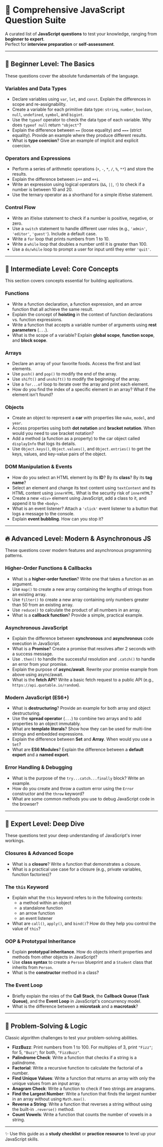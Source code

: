 # 📘 Comprehensive JavaScript Question Suite

A curated list of **JavaScript questions** to test your knowledge, ranging from **beginner to expert**.  
Perfect for **interview preparation** or **self-assessment**.

---

## 🔰 Beginner Level: The Basics
These questions cover the absolute fundamentals of the language.

### Variables and Data Types
- Declare variables using `var`, `let`, and `const`. Explain the differences in scope and re-assignability.
- Create a variable for each primitive data type: `string`, `number`, `boolean`, `null`, `undefined`, `symbol`, and `bigint`.
- Use the `typeof` operator to check the data type of each variable. Why does `typeof null` return `"object"`?
- Explain the difference between `==` (loose equality) and `===` (strict equality). Provide an example where they produce different results.
- What is **type coercion**? Give an example of implicit and explicit coercion.

### Operators and Expressions
- Perform a series of arithmetic operations (`+`, `-`, `*`, `/`, `%`, `**`) and store the results.
- Explain the difference between `i++` and `++i`.
- Write an expression using logical operators (`&&`, `||`, `!`) to check if a number is between 10 and 20.
- Use the ternary operator as a shorthand for a simple if/else statement.

### Control Flow
- Write an if/else statement to check if a number is positive, negative, or zero.
- Use a `switch` statement to handle different user roles (e.g., `'admin'`, `'editor'`, `'guest'`). Include a default case.
- Write a `for` loop that prints numbers from 1 to 10.
- Write a `while` loop that doubles a number until it is greater than 100.
- Use a `do/while` loop to prompt a user for input until they enter `'quit'`.

---

## 🔷 Intermediate Level: Core Concepts
This section covers concepts essential for building applications.

### Functions
- Write a function declaration, a function expression, and an arrow function that all achieve the same result.
- Explain the concept of **hoisting** in the context of function declarations vs. function expressions.
- Write a function that accepts a variable number of arguments using **rest parameters** (`...`).
- What is the scope of a variable? Explain **global scope**, **function scope**, and **block scope**.

### Arrays
- Declare an array of your favorite foods. Access the first and last elements.
- Use `push()` and `pop()` to modify the end of the array.
- Use `shift()` and `unshift()` to modify the beginning of the array.
- Use a `for...of` loop to iterate over the array and print each element.
- How do you find the index of a specific element in an array? What if the element isn't found?

### Objects
- Create an object to represent a **car** with properties like `make`, `model`, and `year`.
- Access properties using both **dot notation** and **bracket notation**. When would you need to use bracket notation?
- Add a method (a function as a property) to the car object called `displayInfo` that logs its details.
- Use `Object.keys()`, `Object.values()`, and `Object.entries()` to get the keys, values, and key-value pairs of the object.

### DOM Manipulation & Events
- How do you select an HTML element by its **ID**? By its **class**? By its **tag name**?
- Select an element and change its text content using `textContent` and its HTML content using `innerHTML`. What is the security risk of `innerHTML`?
- Create a new `<div>` element using JavaScript, add a class to it, and append it to the `<body>`.
- What is an event listener? Attach a `'click'` event listener to a button that logs a message to the console.
- Explain **event bubbling**. How can you stop it?

---

## 🔥 Advanced Level: Modern & Asynchronous JS
These questions cover modern features and asynchronous programming patterns.

### Higher-Order Functions & Callbacks
- What is a **higher-order function**? Write one that takes a function as an argument.
- Use `map()` to create a new array containing the lengths of strings from an existing array.
- Use `filter()` to create a new array containing only numbers greater than 50 from an existing array.
- Use `reduce()` to calculate the product of all numbers in an array.
- What is a **callback function**? Provide a simple, practical example.

### Asynchronous JavaScript
- Explain the difference between **synchronous** and **asynchronous** code execution in JavaScript.
- What is a **Promise**? Create a promise that resolves after 2 seconds with a success message.
- Use `.then()` to handle the successful resolution and `.catch()` to handle an error from your promise.
- Explain the purpose of **async/await**. Rewrite your promise example from above using async/await.
- What is the **fetch API**? Write a basic fetch request to a public API (e.g., `https://api.quotable.io/random`).

### Modern JavaScript (ES6+)
- What is **destructuring**? Provide an example for both array and object destructuring.
- Use the **spread operator** (`...`) to combine two arrays and to add properties to an object immutably.
- What are **template literals**? Show how they can be used for multi-line strings and embedded expressions.
- Explain the difference between **Set** and **Array**. When would you use a `Set`?
- What are **ES6 Modules**? Explain the difference between a **default export** and a **named export**.

### Error Handling & Debugging
- What is the purpose of the `try...catch...finally` block? Write an example.
- How do you create and throw a custom error using the `Error` constructor and the `throw` keyword?
- What are some common methods you use to debug JavaScript code in the browser?

---

## 🚀 Expert Level: Deep Dive
These questions test your deep understanding of JavaScript's inner workings.

### Closures & Advanced Scope
- What is a **closure**? Write a function that demonstrates a closure.
- What is a practical use case for a closure (e.g., private variables, function factories)?

### The `this` Keyword
- Explain what the `this` keyword refers to in the following contexts: 
  - a method within an object  
  - a standalone function  
  - an arrow function  
  - an event listener
- What are `call()`, `apply()`, and `bind()`? How do they help you control the value of `this`?

### OOP & Prototypal Inheritance
- Explain **prototypal inheritance**. How do objects inherit properties and methods from other objects in JavaScript?
- Use **class syntax** to create a `Person` blueprint and a `Student` class that inherits from `Person`.
- What is the **constructor** method in a class?

### The Event Loop
- Briefly explain the roles of the **Call Stack**, the **Callback Queue (Task Queue)**, and the **Event Loop** in JavaScript's concurrency model.
- What is the difference between a **microtask** and a **macrotask**?

---

## 🧠 Problem-Solving & Logic
Classic algorithm challenges to test your problem-solving abilities.

- **FizzBuzz**: Print numbers from 1 to 100. For multiples of 3, print `"Fizz"`; for 5, `"Buzz"`; for both, `"FizzBuzz"`.
- **Palindrome Check**: Write a function that checks if a string is a palindrome.
- **Factorial**: Write a recursive function to calculate the factorial of a number.
- **Find Unique Values**: Write a function that returns an array with only the unique values from an input array.
- **Anagram Check**: Write a function to check if two strings are anagrams.
- **Find the Largest Number**: Write a function that finds the largest number in an array without using `Math.max()`.
- **Reverse a String**: Write a function that reverses a string without using the built-in `.reverse()` method.
- **Count Vowels**: Write a function that counts the number of vowels in a string.

---

✨ Use this guide as a **study checklist** or **practice resource** to level up your JavaScript skills.
